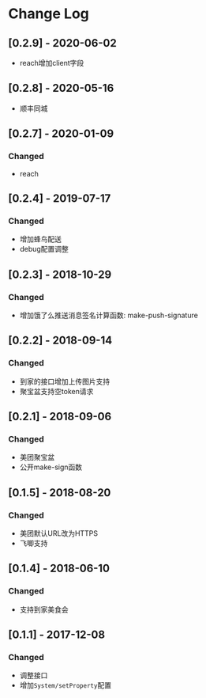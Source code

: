 # Change Log

## [0.2.9] - 2020-06-02

- reach增加client字段

## [0.2.8] - 2020-05-16

- 顺丰同城

## [0.2.7] - 2020-01-09

### Changed

- reach

## [0.2.4] - 2019-07-17

### Changed

- 增加蜂鸟配送
- debug配置调整

## [0.2.3] - 2018-10-29

### Changed

- 增加饿了么推送消息签名计算函数: make-push-signature

## [0.2.2] - 2018-09-14

### Changed

- 到家的接口增加上传图片支持
- 聚宝盆支持空token请求

## [0.2.1] - 2018-09-06

### Changed

- 美团聚宝盆
- 公开make-sign函数

## [0.1.5] - 2018-08-20

### Changed

- 美团默认URL改为HTTPS
- 飞唧支持

## [0.1.4] - 2018-06-10

### Changed

- 支持到家美食会

## [0.1.1] - 2017-12-08

### Changed

- 调整接口
- 增加`System/setProperty`配置

